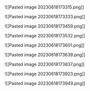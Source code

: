 ![[Pasted image 20230618173315.png]]

![[Pasted image 20230618173333.png]]

![[Pasted image 20230618173459.png]]

![[Pasted image 20230618173532.png]]

![[Pasted image 20230618173601.png]]

![[Pasted image 20230618173639.png]]

![[Pasted image 20230618173837.png]]

![[Pasted image 20230618173923.png]]

![[Pasted image 20230618173949.png]]

